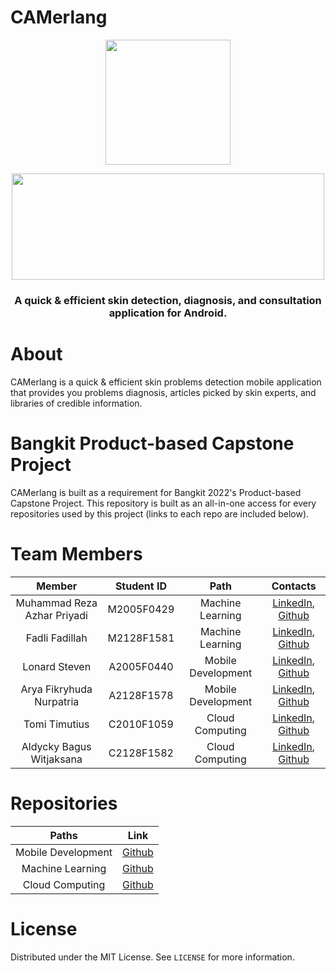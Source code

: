 # CAMerlang

<p align="center"> <img src="https://user-images.githubusercontent.com/86178738/171544543-61170e4e-dc04-4369-98ab-2ccc89c63017.png" width="200" height="200" /> </p>

<p align="center"> <img src="https://user-images.githubusercontent.com/86178738/171544473-4275319c-7286-4079-9489-906d36feb97e.png" width="500" height="170"/> </p>

<h3 align="center"><b> A quick &amp; efficient skin detection, diagnosis, and consultation application for Android. </b></h3>

# About
CAMerlang is a quick &amp; efficient skin problems detection mobile application that provides you problems diagnosis, articles picked by skin experts, and libraries of credible information.

# Bangkit Product-based Capstone Project
CAMerlang is built as a requirement for Bangkit 2022's Product-based Capstone Project. This repository is built as an all-in-one access for every repositories used by this project (links to each repo are included below). 

# Team Members

|            Member           				| Student ID |        Path        |                                                       Contacts                                                      |
| :---------------------------------------: | :--------: | :----------------: | :-----------------------------------------------------------------------------------------------------------------: |
|        Muhammad Reza Azhar Priyadi        | M2005F0429 |  Machine Learning  |        [LinkedIn](https://www.linkedin.com/in/reza-azhar-2873a5131/), [Github](https://github.com/Azer2401)           |
|      			Fadli Fadillah     	        | M2128F1581 |  Machine Learning  |      [LinkedIn](https://www.linkedin.com/in/fadlifadillah17/), [Github](https://github.com/fadlifad17)|
|     Lonard Steven     | A2005F0440 | Mobile Development |     [LinkedIn](https://www.linkedin.com/in/lonardsteven), [Github](https://www.github.com/lonard2)            |
|      Arya Fikryhuda Nurpatria     | A2128F1578 | Mobile Development |     [LinkedIn](https://www.linkedin.com/in/arya-fikryhuda-nurpatria-842247225/), [Github](https://github.com/arya-fh-n)|
|     Tomi Timutius     | C2010F1059 |   Cloud Computing  |              [LinkedIn](https://www.linkedin.com/mwlite/in/tomi-timutius-31b1ba137), [Github](https://github.com/kurak57)|
| Aldycky Bagus Witjaksana | C2128F1582 |   Cloud Computing  |     [LinkedIn](https://www.linkedin.com/in/aldycky-bagus-witjaksana-4969441b0/), [Github](https://github.com/aldybw)|

# Repositories

| Paths | Link |
| :---: | :---: |
| Mobile Development | [Github](https://github.com/lonard2/CAMerlang-Mobile-Development) |
|  Machine Learning  |  [Github](https://github.com/fadlifad17/CAMerlang-ML-Model.git)  |
|   Cloud Computing  |   [Github](https://github.com/aldybw/CAMerlang-sql-rest-api)  |

# License
Distributed under the MIT License. See `LICENSE` for more information.
